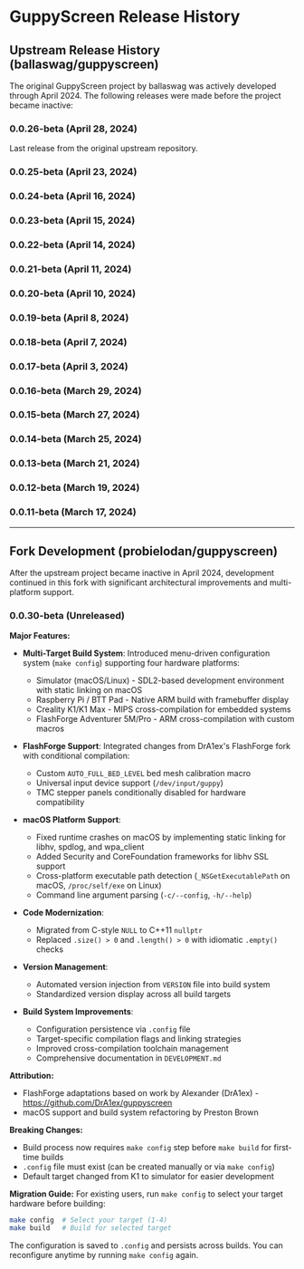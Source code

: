 # GuppyScreen Release History

## Upstream Release History (ballaswag/guppyscreen)

The original GuppyScreen project by ballaswag was actively developed through April 2024. The following releases were made before the project became inactive:

### 0.0.26-beta (April 28, 2024)
Last release from the original upstream repository.

### 0.0.25-beta (April 23, 2024)
### 0.0.24-beta (April 16, 2024)
### 0.0.23-beta (April 15, 2024)
### 0.0.22-beta (April 14, 2024)
### 0.0.21-beta (April 11, 2024)
### 0.0.20-beta (April 10, 2024)
### 0.0.19-beta (April 8, 2024)
### 0.0.18-beta (April 7, 2024)
### 0.0.17-beta (April 3, 2024)
### 0.0.16-beta (March 29, 2024)
### 0.0.15-beta (March 27, 2024)
### 0.0.14-beta (March 25, 2024)
### 0.0.13-beta (March 21, 2024)
### 0.0.12-beta (March 19, 2024)
### 0.0.11-beta (March 17, 2024)

---

## Fork Development (probielodan/guppyscreen)

After the upstream project became inactive in April 2024, development continued in this fork with significant architectural improvements and multi-platform support.

### 0.0.30-beta (Unreleased)

**Major Features:**
- **Multi-Target Build System**: Introduced menu-driven configuration system (`make config`) supporting four hardware platforms:
  - Simulator (macOS/Linux) - SDL2-based development environment with static linking on macOS
  - Raspberry Pi / BTT Pad - Native ARM build with framebuffer display
  - Creality K1/K1 Max - MIPS cross-compilation for embedded systems
  - FlashForge Adventurer 5M/Pro - ARM cross-compilation with custom macros

- **FlashForge Support**: Integrated changes from DrA1ex's FlashForge fork with conditional compilation:
  - Custom `AUTO_FULL_BED_LEVEL` bed mesh calibration macro
  - Universal input device support (`/dev/input/guppy`)
  - TMC stepper panels conditionally disabled for hardware compatibility

- **macOS Platform Support**:
  - Fixed runtime crashes on macOS by implementing static linking for libhv, spdlog, and wpa_client
  - Added Security and CoreFoundation frameworks for libhv SSL support
  - Cross-platform executable path detection (`_NSGetExecutablePath` on macOS, `/proc/self/exe` on Linux)
  - Command line argument parsing (`-c/--config`, `-h/--help`)

- **Code Modernization**:
  - Migrated from C-style `NULL` to C++11 `nullptr`
  - Replaced `.size() > 0` and `.length() > 0` with idiomatic `.empty()` checks

- **Version Management**:
  - Automated version injection from `VERSION` file into build system
  - Standardized version display across all build targets

- **Build System Improvements**:
  - Configuration persistence via `.config` file
  - Target-specific compilation flags and linking strategies
  - Improved cross-compilation toolchain management
  - Comprehensive documentation in `DEVELOPMENT.md`

**Attribution:**
- FlashForge adaptations based on work by Alexander (DrA1ex) - https://github.com/DrA1ex/guppyscreen
- macOS support and build system refactoring by Preston Brown

**Breaking Changes:**
- Build process now requires `make config` step before `make build` for first-time builds
- `.config` file must exist (can be created manually or via `make config`)
- Default target changed from K1 to simulator for easier development

**Migration Guide:**
For existing users, run `make config` to select your target hardware before building:
```bash
make config  # Select your target (1-4)
make build   # Build for selected target
```

The configuration is saved to `.config` and persists across builds. You can reconfigure anytime by running `make config` again.
